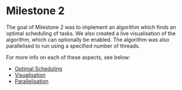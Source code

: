 # Milestone 2

The goal of Milestone 2 was to implement an algorithm which finds an optimal scheduling of tasks.
We also created a live visualisation of the algorithm, which can optionally be enabled.
The algorithm was also parallelised to run using a specified number of threads.

For more info on each of these aspects, see below:
- [Optimal Scheduling](./Optimal_Scheduling.md)
- [Visualisation](./Visualisation.md)
- [Parallelisation](./Parallelisation.md)
